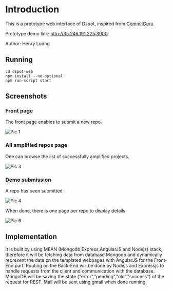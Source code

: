 # Introduction

This is a prototype web interface of Dspot, inspired from [CommitGuru](http://commit.guru/).

Prototype demo link: <http://35.246.191.225:3000>

Author: Henry Luong

## Running

```
cd dspot-web
npm install --no-optional
npm run-script start
```

## Screenshots

### Front page

The front page enables to submit a new repo.

![Pic 1](https://github.com/Tailp/dspot/blob/web/dspot-web/screenshots/pic1.png)

### All amplified repos page

One can browse the list of successfully amplified projects.

![Pic 3](https://github.com/Tailp/dspot/blob/web/dspot-web/screenshots/pic2.png)

### Demo submission

A repo has been submitted

![Pic 4](https://github.com/Tailp/dspot/blob/web/dspot-web/screenshots/pic3.png)

When done, there is one page per repo to display details

![Pic 6](https://github.com/Tailp/dspot/blob/web/dspot-web/screenshots/pic4.png)

## Implementation

It is built by using MEAN (Mongodb,Express,AngularJS and Nodejs) stack, therefore it will be fetching data from database Mongodb and dynamically represent the data on the templated webpages with AngularJS for the Front-End part. Routing on the Back-End will be done by Nodejs and Expressjs to handle requests from the client and communication with the database.
MongoDB will be saving the state ("error","pending","old","success") of the request for REST. Mail will be sent using gmail when done running.

